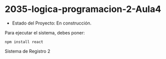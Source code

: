 <h1>2035-logica-programacion-2-Aula4</h1>

- Estado del Proyecto: En construcción.

Para ejecutar el sistema, debes poner:

```npm install react```

Sistema de Registro 2
